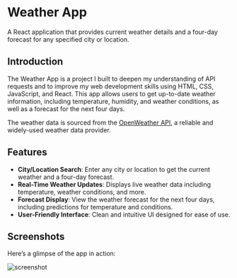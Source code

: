 # Weather App

A React application that provides current weather details and a four-day forecast for any specified city or location.

## Introduction

The Weather App is a project I built to deepen my understanding of API requests and to improve my web development skills using HTML, CSS, JavaScript, and React. This app allows users to get up-to-date weather information, including temperature, humidity, and weather conditions, as well as a forecast for the next four days.

The weather data is sourced from the [OpenWeather API](https://openweathermap.org), a reliable and widely-used weather data provider.

## Features

- **City/Location Search**: Enter any city or location to get the current weather and a four-day forecast.
- **Real-Time Weather Updates**: Displays live weather data including temperature, weather conditions, and more.
- **Forecast Display**: View the weather forecast for the next four days, including predictions for temperature and conditions.
- **User-Friendly Interface**: Clean and intuitive UI designed for ease of use.

## Screenshots

Here’s a glimpse of the app in action:

![screenshot](screenshots/screenshot.jpeg)
